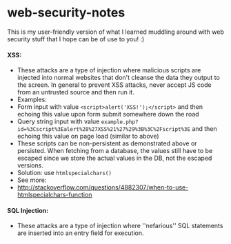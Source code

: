 # web-security-notes
This is my user-friendly version of what I learned muddling around with web security stuff that I hope can be of use to you! :)

#### XSS:
* These attacks are a type of injection where malicious scripts are injected into normal websites that don't cleanse the data they output to the screen. In general to prevent XSS attacks, never accept JS code from an untrusted source and then run it.
* Examples:
 * Form input with value `<script>alert('XSS!');</script>` and then echoing this value upon form submit somewhere down the road
 * Query string input with value `example.php?id=%3Cscript%3Ealert%28%27XSS%21%27%29%3B%3C%2Fscript%3E` and then echoing this value on page load (similar to above)
 * These scripts can be non-persistent as demonstrated above or persisted. When fetching from a database, the values still have to be escaped since we store the actual values in the DB, not the escaped versions.
* Solution: use `htmlspecialchars()`
* See more:
 * http://stackoverflow.com/questions/4882307/when-to-use-htmlspecialchars-function
 
 
#### SQL Injection:
* These attacks are a type of injection where ''nefarious'' SQL statements are inserted into an entry field for execution.
